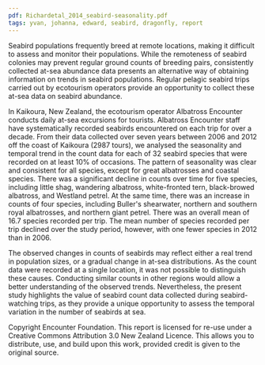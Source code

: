 ```yaml
---
pdf: Richardetal_2014_seabird-seasonality.pdf
tags: yvan, johanna, edward, seabird, dragonfly, report
---
```

Seabird populations frequently breed at remote locations, making it difficult
to assess and monitor their populations. While the remoteness of seabird
colonies may prevent regular ground counts of breeding pairs, consistently
collected at-sea abundance data presents an alternative way of obtaining
information on trends in seabird populations. Regular pelagic seabird trips
carried out by ecotourism operators provide an opportunity to collect these
at-sea data on seabird abundance.

In Kaikoura, New Zealand, the ecotourism operator Albatross Encounter
conducts daily at-sea excursions for tourists. Albatross Encounter staff have
systematically recorded seabirds encountered on each trip for over a decade.
From their data collected over seven years between 2006 and 2012 off the
coast of Kaikoura (2987 tours), we analysed the seasonality and temporal
trend in the count data for each of 32 seabird species that were recorded
on at least 10% of occasions. The pattern of seasonality was clear and
consistent for all species, except for great albatrosses and coastal species.
There was a significant decline in counts over time for five species, including
little shag, wandering albatross, white-fronted tern, black-browed albatross,
and Westland petrel. At the same time, there was an increase in counts
of four species, including Buller's shearwater, northern and southern royal
albatrosses, and northern giant petrel. There was an overall mean of 16.7
species recorded per trip. The mean number of species recorded per trip
declined over the study period, however, with one fewer species in 2012
than in 2006.

The observed changes in counts of seabirds may reflect either a real trend in
population sizes, or a gradual change in at-sea distributions. As the count
data were recorded at a single location, it was not possible to distinguish
these causes. Conducting similar counts in other regions would allow a
better understanding of the observed trends. Nevertheless, the present
study highlights the value of seabird count data collected during seabird-
watching trips, as they provide a unique opportunity to assess the temporal
variation in the number of seabirds at sea.

Copyright Encounter Foundation. This report is licensed for re-use
under a Creative Commons Attribution 3.0 New Zealand Licence.
This allows you to distribute, use, and build upon this work, provided credit
is given to the original source.

